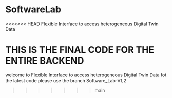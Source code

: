 # SoftwareLab
<<<<<<< HEAD
Flexible Interface to access heterogeneous Digital Twin Data

THIS IS THE FINAL CODE FOR THE ENTIRE BACKEND
=======
 welcome to Flexible Interface to access heterogeneous Digital Twin Data
fot the latest code please use the branch  Software_Lab-V1,2 
>>>>>>> main
